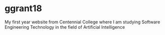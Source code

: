 # ggrant18
 My first year website from Centennial College where I am studying Software Engineering Technology in the field of Artificial Intelligence
